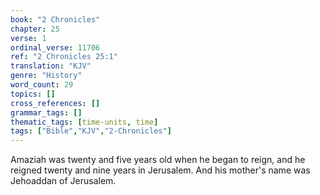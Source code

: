```yaml
---
book: "2 Chronicles"
chapter: 25
verse: 1
ordinal_verse: 11706
ref: "2 Chronicles 25:1"
translation: "KJV"
genre: "History"
word_count: 29
topics: []
cross_references: []
grammar_tags: []
thematic_tags: [time-units, time]
tags: ["Bible","KJV","2-Chronicles"]
---
```

Amaziah was twenty and five years old when he began to reign, and he reigned twenty and nine years in Jerusalem. And his mother's name was Jehoaddan of Jerusalem.

